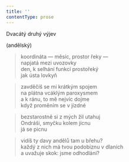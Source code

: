 ```yaml
---
title: ''
contentType: prose
---
```


Dvacátý druhý výjev

(andělský)

> koordináta — měsíc, prostor řeky —  
> napjatá mezi uvozovky  
> den, k selhání funkcí prostořeký  
> jak ústa lovkyň

> zavděčíš se mi krátkým spojem  
> na plátna vcáklým paroxysmem  
> a k ránu, to mě nejvíc dojme  
> když proměním se v jízdné

> bezstarostně si z mých žil utahuj  
> Ondráši, smyčku kolem jícnu  
> já se picnu

> vidíš ty davy andělů tam u břehu?  
> každý z nich má tvou podobiznu v dlaních  
> a uvažuje skok: jsme odhodláni?
